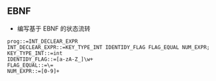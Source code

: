 ## EBNF
* 编写基于 EBNF 的状态流转

```
prog::=INT_DECLEAR_EXPR
INT_DECLEAR_EXPR::=KEY_TYPE_INT IDENTIDY_FLAG FLAG_EQUAL NUM_EXPR;
KEY_TYPE_INT::=int
IDENTIDY_FLAG::=[a-zA-Z_]\w+
FLAG_EQUAL::=\=
NUM_EXPR::=[0-9]+
```